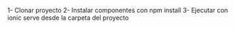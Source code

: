 1- Clonar proyecto
2- Instalar componentes con npm install
3- Ejecutar con ionic serve desde la carpeta del proyecto
